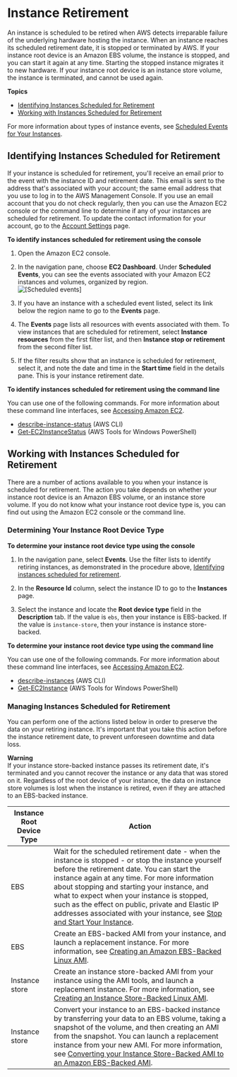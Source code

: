 # Instance Retirement<a name="instance-retirement"></a>

An instance is scheduled to be retired when AWS detects irreparable failure of the underlying hardware hosting the instance\. When an instance reaches its scheduled retirement date, it is stopped or terminated by AWS\. If your instance root device is an Amazon EBS volume, the instance is stopped, and you can start it again at any time\. Starting the stopped instance migrates it to new hardware\. If your instance root device is an instance store volume, the instance is terminated, and cannot be used again\.

**Topics**
+ [Identifying Instances Scheduled for Retirement](#instance-retirement-identify)
+ [Working with Instances Scheduled for Retirement](#instance-retirement-working)

For more information about types of instance events, see [Scheduled Events for Your Instances](monitoring-instances-status-check_sched.md)\.

## Identifying Instances Scheduled for Retirement<a name="instance-retirement-identify"></a>

If your instance is scheduled for retirement, you'll receive an email prior to the event with the instance ID and retirement date\. This email is sent to the address that's associated with your account; the same email address that you use to log in to the AWS Management Console\. If you use an email account that you do not check regularly, then you can use the Amazon EC2 console or the command line to determine if any of your instances are scheduled for retirement\. To update the contact information for your account, go to the [Account Settings](https://console.aws.amazon.com/billing/home?#/account) page\.<a name="identify-retiring-instances"></a>

**To identify instances scheduled for retirement using the console**

1. Open the Amazon EC2 console\.

1. In the navigation pane, choose **EC2 Dashboard**\. Under **Scheduled Events**, you can see the events associated with your Amazon EC2 instances and volumes, organized by region\.   
![\[Scheduled events\]](http://docs.aws.amazon.com/AWSEC2/latest/UserGuide/images/sched-events-instance.png)

1. If you have an instance with a scheduled event listed, select its link below the region name to go to the **Events** page\.

1. The **Events** page lists all resources with events associated with them\. To view instances that are scheduled for retirement, select **Instance resources** from the first filter list, and then **Instance stop or retirement** from the second filter list\.

1. If the filter results show that an instance is scheduled for retirement, select it, and note the date and time in the **Start time** field in the details pane\. This is your instance retirement date\.

**To identify instances scheduled for retirement using the command line**

You can use one of the following commands\. For more information about these command line interfaces, see [Accessing Amazon EC2](concepts.md#access-ec2)\.
+ [describe\-instance\-status](http://docs.aws.amazon.com/cli/latest/reference/ec2/describe-instance-status.html) \(AWS CLI\)
+ [Get\-EC2InstanceStatus](http://docs.aws.amazon.com/powershell/latest/reference/items/Get-EC2InstanceStatus.html) \(AWS Tools for Windows PowerShell\)

## Working with Instances Scheduled for Retirement<a name="instance-retirement-working"></a>

There are a number of actions available to you when your instance is scheduled for retirement\. The action you take depends on whether your instance root device is an Amazon EBS volume, or an instance store volume\. If you do not know what your instance root device type is, you can find out using the Amazon EC2 console or the command line\.

### Determining Your Instance Root Device Type<a name="instance-retirement-root-device"></a>

**To determine your instance root device type using the console**

1. In the navigation pane, select **Events**\. Use the filter lists to identify retiring instances, as demonstrated in the procedure above, [Identifying instances scheduled for retirement](#identify-retiring-instances)\.

1. In the **Resource Id** column, select the instance ID to go to the **Instances** page\. 

1. Select the instance and locate the **Root device type** field in the **Description** tab\. If the value is `ebs`, then your instance is EBS\-backed\. If the value is `instance-store`, then your instance is instance store\-backed\.

**To determine your instance root device type using the command line**

You can use one of the following commands\. For more information about these command line interfaces, see [Accessing Amazon EC2](concepts.md#access-ec2)\.
+ [describe\-instances](http://docs.aws.amazon.com/cli/latest/reference/ec2/describe-instances.html) \(AWS CLI\)
+ [Get\-EC2Instance](http://docs.aws.amazon.com/powershell/latest/reference/items/Get-EC2Instance.html) \(AWS Tools for Windows PowerShell\)

### Managing Instances Scheduled for Retirement<a name="instance-retirement-actions"></a>

You can perform one of the actions listed below in order to preserve the data on your retiring instance\. It's important that you take this action before the instance retirement date, to prevent unforeseen downtime and data loss\. 

**Warning**  
If your instance store\-backed instance passes its retirement date, it's terminated and you cannot recover the instance or any data that was stored on it\. Regardless of the root device of your instance, the data on instance store volumes is lost when the instance is retired, even if they are attached to an EBS\-backed instance\.


| Instance Root Device Type | Action | 
| --- | --- | 
| EBS | Wait for the scheduled retirement date \- when the instance is stopped \- or stop the instance yourself before the retirement date\. You can start the instance again at any time\. For more information about stopping and starting your instance, and what to expect when your instance is stopped, such as the effect on public, private and Elastic IP addresses associated with your instance, see [Stop and Start Your Instance](Stop_Start.md)\.  | 
| EBS | Create an EBS\-backed AMI from your instance, and launch a replacement instance\. For more information, see [Creating an Amazon EBS\-Backed Linux AMI](creating-an-ami-ebs.md)\. | 
| Instance store | Create an instance store\-backed AMI from your instance using the AMI tools, and launch a replacement instance\. For more information, see [Creating an Instance Store\-Backed Linux AMI](creating-an-ami-instance-store.md)\. | 
| Instance store | Convert your instance to an EBS\-backed instance by transferring your data to an EBS volume, taking a snapshot of the volume, and then creating an AMI from the snapshot\. You can launch a replacement instance from your new AMI\. For more information, see [Converting your Instance Store\-Backed AMI to an Amazon EBS\-Backed AMI](Using_ConvertingS3toEBS.md)\.  | 